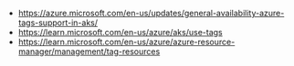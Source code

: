 - https://azure.microsoft.com/en-us/updates/general-availability-azure-tags-support-in-aks/
- https://learn.microsoft.com/en-us/azure/aks/use-tags
- https://learn.microsoft.com/en-us/azure/azure-resource-manager/management/tag-resources
